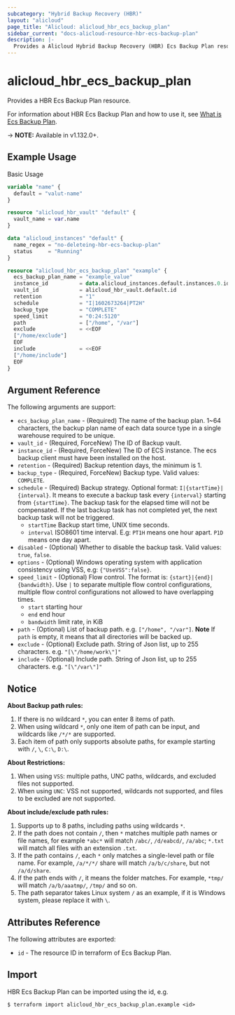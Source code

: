 ```yaml
---
subcategory: "Hybrid Backup Recovery (HBR)"
layout: "alicloud"
page_title: "Alicloud: alicloud_hbr_ecs_backup_plan"
sidebar_current: "docs-alicloud-resource-hbr-ecs-backup-plan"
description: |-
  Provides a Alicloud Hybrid Backup Recovery (HBR) Ecs Backup Plan resource.
---
```


# alicloud\_hbr\_ecs\_backup\_plan

Provides a HBR Ecs Backup Plan resource.

For information about HBR Ecs Backup Plan and how to use it, see [What is Ecs Backup Plan](https://www.alibabacloud.com/help/doc-detail/186574.htm).

-> **NOTE:** Available in v1.132.0+.

## Example Usage

Basic Usage

```terraform
variable "name" {
  default = "valut-name"
}

resource "alicloud_hbr_vault" "default" {
  vault_name = var.name
}

data "alicloud_instances" "default" {
  name_regex = "no-deleteing-hbr-ecs-backup-plan"
  status     = "Running"
}

resource "alicloud_hbr_ecs_backup_plan" "example" {
  ecs_backup_plan_name = "example_value"
  instance_id          = data.alicloud_instances.default.instances.0.id
  vault_id             = alicloud_hbr_vault.default.id
  retention            = "1"
  schedule             = "I|1602673264|PT2H"
  backup_type          = "COMPLETE"
  speed_limit          = "0:24:5120"
  path                 = ["/home", "/var"]
  exclude              = <<EOF
  ["/home/exclude"]
  EOF
  include              = <<EOF
  ["/home/include"]
  EOF
}
```

## Argument Reference

The following arguments are support:

* `ecs_backup_plan_name` - (Required) The name of the backup plan. 1~64 characters, the backup plan name of each data source type in a single warehouse required to be unique.
* `vault_id` - (Required, ForceNew) The ID of Backup vault.
* `instance_id` - (Required, ForceNew) The ID of ECS instance. The ecs backup client must have been installed on the host.
* `retention` - (Required) Backup retention days, the minimum is 1.
* `backup_type` - (Required, ForceNew) Backup type. Valid values: `COMPLETE`.
* `schedule` - (Required) Backup strategy. Optional format: `I|{startTime}|{interval}`. It means to execute a backup task every `{interval}` starting from `{startTime}`. The backup task for the elapsed time will not be compensated. If the last backup task has not completed yet, the next backup task will not be triggered.
    * `startTime` Backup start time, UNIX time seconds.
    * `interval` ISO8601 time interval. E.g: `PT1H` means one hour apart. `P1D` means one day apart. 
* `disabled` - (Optional) Whether to disable the backup task. Valid values: `true`, `false`.
* `options` - (Optional) Windows operating system with application consistency using VSS, e.g: `{"UseVSS":false}`.
* `speed_limit` - (Optional) Flow control. The format is: `{start}|{end}|{bandwidth}`. Use `|` to separate multiple flow control configurations, multiple flow control configurations not allowed to have overlapping times.
    * `start` starting hour 
    * `end` end hour 
    * `bandwidth` limit rate, in KiB
* `path` - (Optional) List of backup path. e.g. `["/home", "/var"]`. **Note** If `path` is empty, it means that all directories will be backed up.
* `exclude` - (Optional) Exclude path. String of Json list, up to 255 characters. e.g. `"[\"/home/work\"]"`
* `include` - (Optional) Include path. String of Json list, up to 255 characters. e.g. `"[\"/var\"]"`


## Notice

**About Backup path rules:**
1. If there is no wildcard `*`, you can enter 8 items of path.
2. When using wildcard `*`, only one item of path can be input, and wildcards like `/*/*` are supported.
3. Each item of path only supports absolute paths, for example starting with `/`, `\`, `C:\`, `D:\`.

**About Restrictions:**
1. When using `VSS`: multiple paths, UNC paths, wildcards, and excluded files not supported.
2. When using `UNC`: VSS not supported, wildcards not supported, and files to be excluded are not supported.

**About include/exclude path rules:**
1. Supports up to 8 paths, including paths using wildcards `*`.
2. If the path does not contain `/`, then `*` matches multiple path names or file names, for example `*abc*` will match `/abc/`, `/d/eabcd/`, `/a/abc`; `*.txt` will match all files with an extension `.txt`.
3. If the path contains `/`, each `*` only matches a single-level path or file name. For example, `/a/*/*/` share will match `/a/b/c/share`, but not `/a/d/share`.
4. If the path ends with `/`, it means the folder matches. For example, `*tmp/` will match `/a/b/aaatmp/`, `/tmp/` and so on.
5. The path separator takes Linux system `/` as an example, if it is Windows system, please replace it with `\`.

## Attributes Reference

The following attributes are exported:

* `id` - The resource ID in terraform of Ecs Backup Plan.

## Import

HBR Ecs Backup Plan can be imported using the id, e.g.

```
$ terraform import alicloud_hbr_ecs_backup_plan.example <id>
```
